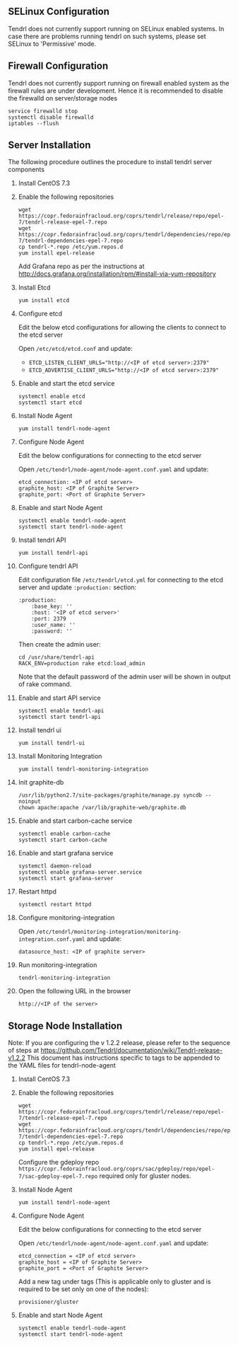 ## SELinux Configuration

Tendrl does not currently support running on SELinux enabled systems. In case
there are problems running tendrl on such systems, please set SELinux to
'Permissive' mode.

## Firewall Configuration

Tendrl does not currently support running on firewall enabled system as the
firewall rules are under development. Hence it is recommended to disable the
firewalld on server/storage nodes
 
```
service firewalld stop
systemctl disable firewalld
iptables --flush
```

## Server Installation

The following procedure outlines the procedure to install tendrl server components

1. Install CentOS 7.3

2. Enable the following repositories

   ```
   wget https://copr.fedorainfracloud.org/coprs/tendrl/release/repo/epel-7/tendrl-release-epel-7.repo
   wget https://copr.fedorainfracloud.org/coprs/tendrl/dependencies/repo/epel-7/tendrl-dependencies-epel-7.repo
   cp tendrl-*.repo /etc/yum.repos.d
   yum install epel-release
   ```
   Add Grafana repo as per the instructions at  http://docs.grafana.org/installation/rpm/#install-via-yum-repository
   
3. Install Etcd

   ```
   yum install etcd
   ```

4. Configure etcd

   Edit the below etcd configurations for allowing the clients to connect to the etcd server

   Open `/etc/etcd/etcd.conf` and update:

   * `ETCD_LISTEN_CLIENT_URLS="http://<IP of etcd server>:2379"`
   * `ETCD_ADVERTISE_CLIENT_URLS="http://<IP of etcd server>:2379"`

5. Enable and start the etcd service

   ```
   systemctl enable etcd
   systemctl start etcd
   ```

6. Install Node Agent

    ```
    yum install tendrl-node-agent
    ```

7. Configure Node Agent

    Edit the below configurations for connecting to the etcd server

    Open `/etc/tendrl/node-agent/node-agent.conf.yaml` and update:

    ```
    etcd_connection: <IP of etcd server>
    graphite_host: <IP of Graphite Server>
    graphite_port: <Port of Graphite Server>
    ```

8. Enable and start Node Agent

    ```
    systemctl enable tendrl-node-agent
    systemctl start tendrl-node-agent
    ```

9. Install tendrl API

   ```
   yum install tendrl-api
   ```

10. Configure tendrl API

    Edit configuration file `/etc/tendrl/etcd.yml` for connecting to the etcd
    server and update `:production:` section:

    ```
    :production:
        :base_key: ''
        :host: '<IP of etcd server>'
        :port: 2379
        :user_name: ''
        :password: ''
    ```

    Then create the admin user:

    ```
    cd /usr/share/tendrl-api
    RACK_ENV=production rake etcd:load_admin
    ```

    Note that the default password of the admin user will be shown in output of
    rake command.

11. Enable and start API service

    ```
    systemctl enable tendrl-api
    systemctl start tendrl-api
    ```

12. Install tendrl ui

    ```
    yum install tendrl-ui
    ```

13. Install Monitoring Integration

    ```
    yum install tendrl-monitoring-integration
    ```

13. Init graphite-db

    ```
    /usr/lib/python2.7/site-packages/graphite/manage.py syncdb --noinput
    chown apache:apache /var/lib/graphite-web/graphite.db
    ```

15. Enable and start carbon-cache service

    ```
    systemctl enable carbon-cache
    systemctl start carbon-cache
    ```

16. Enable and start grafana service

    ```
    systemctl daemon-reload
    systemctl enable grafana-server.service
    systemctl start grafana-server
    ```

17. Restart httpd

    ```
    systemctl restart httpd
    ```

18. Configure monitoring-integration

    Open `/etc/tendrl/monitoring-integration/monitoring-integration.conf.yaml`
    and update:
   
    ```
    datasource_host: <IP of graphite server>
    ```

19. Run monitoring-integration

    ```
    tendrl-monitoring-integration
    ```

20. Open the following URL in the browser

    ```
    http://<IP of the server>
    ```


## Storage Node Installation

Note: If you are configuring the v 1.2.2 release, please refer to the sequence of steps at https://github.com/Tendrl/documentation/wiki/Tendrl-release-v1.2.2 This document has instructions specific to tags to be appended to the YAML files for tendrl-node-agent

1. Install CentOS 7.3

2. Enable the following repositories

   ```
   wget https://copr.fedorainfracloud.org/coprs/tendrl/release/repo/epel-7/tendrl-release-epel-7.repo
   wget https://copr.fedorainfracloud.org/coprs/tendrl/dependencies/repo/epel-7/tendrl-dependencies-epel-7.repo
   cp tendrl-*.repo /etc/yum.repos.d
   yum install epel-release
   ```
   Configure the gdeploy repo
   `https://copr.fedorainfracloud.org/coprs/sac/gdeploy/repo/epel-7/sac-gdeploy-epel-7.repo`
   required only for gluster nodes.

3. Install Node Agent

   ```
   yum install tendrl-node-agent
   ```

4. Configure Node Agent

   Edit the below configurations for connecting to the etcd server

   Open `/etc/tendrl/node-agent/node-agent.conf.yaml` and update:

   ```
   etcd_connection = <IP of etcd server>
   graphite_host = <IP of Graphite Server>
   graphite_port = <Port of Graphite Server>
   ```
   Add a new tag under tags (This is applicable only to gluster and is
   required to be set only on one of the nodes):

   ```
   provisioner/gluster
   ```

5. Enable and start Node Agent

   ```
   systemctl enable tendrl-node-agent
   systemctl start tendrl-node-agent
   ```
